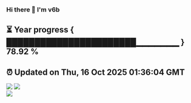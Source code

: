 ### Hi there 👋  I'm v6b  
⏳ Year progress { ███████████████████████▁▁▁▁▁▁▁ } 78.92 %
---
⏰ Updated on Thu, 16 Oct 2025 01:36:04 GMT
---
![](https://github-readme-stats.vercel.app/api?username=v6b&bg_color=30,e96443,904e95&title_color=fff&text_color=fff&layout=compact)
![](https://github-readme-stats.vercel.app/api/top-langs/?username=v6b&layout=compact&bg_color=30,e96443,904e95&title_color=fff&text_color=fff)  
![](https://gcore.jsdelivr.net/gh/v6b/v6b@main/assets/github-contribution-grid-snake.svg)

